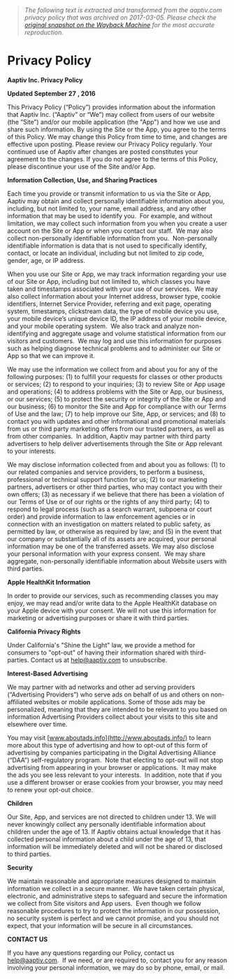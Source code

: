 > *The following text is extracted and transformed from the aaptiv.com privacy policy that was archived on 2017-03-05. Please check the [original snapshot on the Wayback Machine](https://web.archive.org/web/20170305003837id_/https%3A//aaptiv.com/privacy) for the most accurate reproduction.*

# Privacy Policy

**Aaptiv Inc. Privacy Policy**

**Updated September 27** **, 2016**

This Privacy Policy (“Policy”) provides information about the information that Aaptiv Inc. (“Aaptiv” or “We”) may collect from users of our website (the “Site”) and/or our mobile application (the "App") and how we use and share such information. By using the Site or the App, you agree to the terms of this Policy. We may change this Policy from time to time, and changes are effective upon posting. Please review our Privacy Policy regularly. Your continued use of Aaptiv after changes are posted constitutes your agreement to the changes. If you do not agree to the terms of this Policy, please discontinue your use of the Site and/or App.

**Information Collection, Use, and Sharing Practices**

Each time you provide or transmit information to us via the Site or App, Aaptiv may obtain and collect personally identifiable information about you, including, but not limited to, your name, email address, and any other information that may be used to identify you.  For example, and without limitation, we may collect such information from you when you create a user account on the Site or App or when you contact our staff.  We may also collect non-personally identifiable information from you.  Non-personally identifiable information is data that is not used to specifically identify, contact, or locate an individual, including but not limited to zip code, gender, age, or IP address.

When you use our Site or App, we may track information regarding your use of our Site or App, including but not limited to, which classes you have taken and timestamps associated with your use of our services.  We may also collect information about your Internet address, browser type, cookie identifiers, Internet Service Provider, referring and exit page, operating system, timestamps, clickstream data, the type of mobile device you use, your mobile device’s unique device ID, the IP address of your mobile device, and your mobile operating system.  We also track and analyze non-identifying and aggregate usage and volume statistical information from our visitors and customers.  We may log and use this information for purposes such as helping diagnose technical problems and to administer our Site or App so that we can improve it.

We may use the information we collect from and about you for any of the following purposes: (1) to fulfill your requests for classes or other products or services; (2) to respond to your inquiries; (3) to review Site or App usage and operations; (4) to address problems with the Site or App, our business, or our services; (5) to protect the security or integrity of the Site or App and our business; (6) to monitor the Site and App for compliance with our Terms of Use and the law; (7) to help improve our Site, App, or services; and (8) to contact you with updates and other informational and promotional materials from us or third party marketing offers from our trusted partners, as well as from other companies.  In addition, Aaptiv may partner with third party advertisers to help deliver advertisements through the Site or App relevant to your interests. 

We may disclose information collected from and about you as follows: (1) to our related companies and service providers, to perform a business, professional or technical support function for us; (2) to our marketing partners, advertisers or other third parties, who may contact you with their own offers; (3) as necessary if we believe that there has been a violation of our Terms of Use or of our rights or the rights of any third party; (4) to respond to legal process (such as a search warrant, subpoena or court order) and provide information to law enforcement agencies or in connection with an investigation on matters related to public safety, as permitted by law, or otherwise as required by law; and (5) in the event that our company or substantially all of its assets are acquired, your personal information may be one of the transferred assets. We may also disclose your personal information with your express consent.  We may share aggregate, non-personally identifiable information about Website users with third parties.

**Apple HealthKit Information**

In order to provide our services, such as recommending classes you may enjoy, we may read and/or write data to the Apple HealthKit database on your Apple device with your consent. We will not use this information for marketing or advertising purposes or share it with third parties.

**California Privacy Rights**

Under California's "Shine the Light" law, we provide a method for consumers to "opt-out" of having their information shared with third-parties. Contact us at help@aaptiv.com to unsubscribe.

**Interest-Based Advertising**

We may partner with ad networks and other ad serving providers (“Advertising Providers”) who serve ads on behalf of us and others on non-affiliated websites or mobile applications. Some of those ads may be personalized, meaning that they are intended to be relevant to you based on information Advertising Providers collect about your visits to this site and elsewhere over time. 

You may visit [www.aboutads.info](http://www.aboutads.info/) to learn more about this type of advertising and how to opt-out of this form of advertising by companies participating in the Digital Advertising Alliance (“DAA”) self-regulatory program.  Note that electing to opt-out will not stop advertising from appearing in your browser or applications.  It may make the ads you see less relevant to your interests.  In addition, note that if you use a different browser or erase cookies from your browser, you may need to renew your opt-out choice.

**Children**

Our Site, App, and services are not directed to children under 13. We will never knowingly collect any personally identifiable information about children under the age of 13. If Aaptiv obtains actual knowledge that it has collected personal information about a child under the age of 13, that information will be immediately deleted and will not be shared or disclosed to third parties.

**Security**

We maintain reasonable and appropriate measures designed to maintain information we collect in a secure manner.  We have taken certain physical, electronic, and administrative steps to safeguard and secure the information we collect from Site visitors and App users.  Even though we follow reasonable procedures to try to protect the information in our possession, no security system is perfect and we cannot promise, and you should not expect, that your information will be secure in all circumstances.

**CONTACT US**

If you have any questions regarding our Policy, contact us help@aaptiv.com.  If we need, or are required to, contact you for any reason involving your personal information, we may do so by phone, email, or mail.

